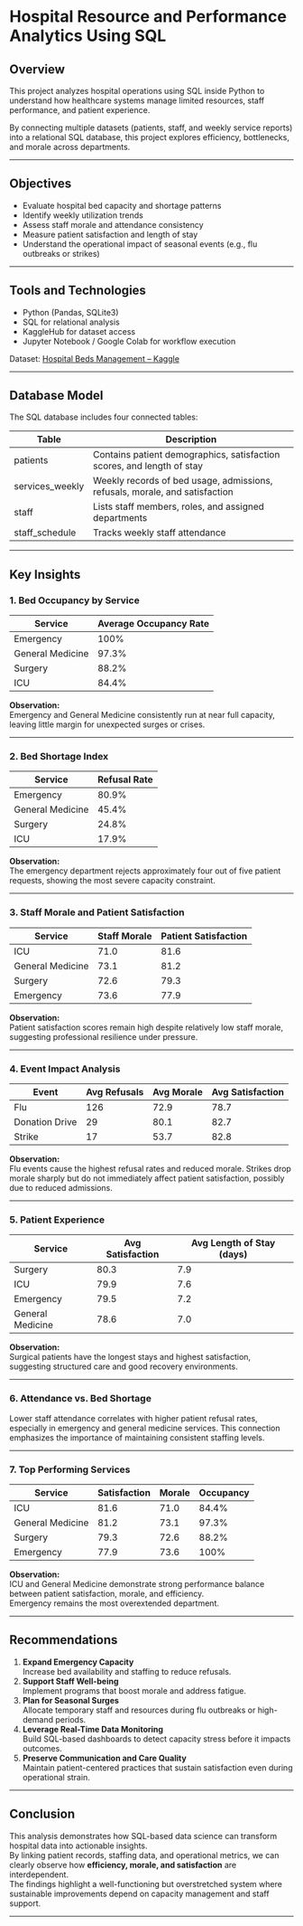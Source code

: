 # Hospital Resource and Performance Analytics Using SQL

## Overview
This project analyzes hospital operations using SQL inside Python to understand how healthcare systems manage limited resources, staff performance, and patient experience.

By connecting multiple datasets (patients, staff, and weekly service reports) into a relational SQL database, this project explores efficiency, bottlenecks, and morale across departments.

---

## Objectives
- Evaluate hospital bed capacity and shortage patterns  
- Identify weekly utilization trends  
- Assess staff morale and attendance consistency  
- Measure patient satisfaction and length of stay  
- Understand the operational impact of seasonal events (e.g., flu outbreaks or strikes)

---

## Tools and Technologies
- Python (Pandas, SQLite3)
- SQL for relational analysis
- KaggleHub for dataset access  
- Jupyter Notebook / Google Colab for workflow execution

Dataset: [Hospital Beds Management – Kaggle](https://www.kaggle.com/datasets/jaderz/hospital-beds-management)

---

## Database Model
The SQL database includes four connected tables:

| Table | Description |
|--------|-------------|
| patients | Contains patient demographics, satisfaction scores, and length of stay |
| services_weekly | Weekly records of bed usage, admissions, refusals, morale, and satisfaction |
| staff | Lists staff members, roles, and assigned departments |
| staff_schedule | Tracks weekly staff attendance |

---

## Key Insights

### 1. Bed Occupancy by Service
| Service | Average Occupancy Rate |
|----------|------------------------|
| Emergency | 100% |
| General Medicine | 97.3% |
| Surgery | 88.2% |
| ICU | 84.4% |

**Observation:**  
Emergency and General Medicine consistently run at near full capacity, leaving little margin for unexpected surges or crises.

---

### 2. Bed Shortage Index
| Service | Refusal Rate |
|----------|--------------|
| Emergency | 80.9% |
| General Medicine | 45.4% |
| Surgery | 24.8% |
| ICU | 17.9% |

**Observation:**  
The emergency department rejects approximately four out of five patient requests, showing the most severe capacity constraint.

---

### 3. Staff Morale and Patient Satisfaction
| Service | Staff Morale | Patient Satisfaction |
|----------|---------------|----------------------|
| ICU | 71.0 | 81.6 |
| General Medicine | 73.1 | 81.2 |
| Surgery | 72.6 | 79.3 |
| Emergency | 73.6 | 77.9 |

**Observation:**  
Patient satisfaction scores remain high despite relatively low staff morale, suggesting professional resilience under pressure.

---

### 4. Event Impact Analysis
| Event | Avg Refusals | Avg Morale | Avg Satisfaction |
|--------|---------------|-------------|------------------|
| Flu | 126 | 72.9 | 78.7 |
| Donation Drive | 29 | 80.1 | 82.7 |
| Strike | 17 | 53.7 | 82.8 |

**Observation:**  
Flu events cause the highest refusal rates and reduced morale. Strikes drop morale sharply but do not immediately affect patient satisfaction, possibly due to reduced admissions.

---

### 5. Patient Experience
| Service | Avg Satisfaction | Avg Length of Stay (days) |
|----------|------------------|---------------------------|
| Surgery | 80.3 | 7.9 |
| ICU | 79.9 | 7.6 |
| Emergency | 79.5 | 7.2 |
| General Medicine | 78.6 | 7.0 |

**Observation:**  
Surgical patients have the longest stays and highest satisfaction, suggesting structured care and good recovery environments.

---

### 6. Attendance vs. Bed Shortage
Lower staff attendance correlates with higher patient refusal rates, especially in emergency and general medicine services. This connection emphasizes the importance of maintaining consistent staffing levels.

---

### 7. Top Performing Services
| Service | Satisfaction | Morale | Occupancy |
|----------|--------------|---------|------------|
| ICU | 81.6 | 71.0 | 84.4% |
| General Medicine | 81.2 | 73.1 | 97.3% |
| Surgery | 79.3 | 72.6 | 88.2% |
| Emergency | 77.9 | 73.6 | 100% |

**Observation:**  
ICU and General Medicine demonstrate strong performance balance between patient satisfaction, morale, and efficiency.  
Emergency remains the most overextended department.

---

## Recommendations
1. **Expand Emergency Capacity**  
   Increase bed availability and staffing to reduce refusals.
2. **Support Staff Well-being**  
   Implement programs that boost morale and address fatigue.
3. **Plan for Seasonal Surges**  
   Allocate temporary staff and resources during flu outbreaks or high-demand periods.
4. **Leverage Real-Time Data Monitoring**  
   Build SQL-based dashboards to detect capacity stress before it impacts outcomes.
5. **Preserve Communication and Care Quality**  
   Maintain patient-centered practices that sustain satisfaction even during operational strain.

---

## Conclusion
This analysis demonstrates how SQL-based data science can transform hospital data into actionable insights.  
By linking patient records, staffing data, and operational metrics, we can clearly observe how **efficiency, morale, and satisfaction** are interdependent.  
The findings highlight a well-functioning but overstretched system where sustainable improvements depend on capacity management and staff support.

---


